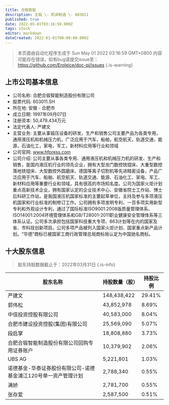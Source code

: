 ```yaml
---
title: 合锻智能
description: 主板 \- 机床制造 \- 603011
published: true
date: 2022-05-01T03:16:59.000Z
tags: stock
editor: markdown
dateCreated: 2022-01-01T00:00:00.000Z
---
```


> 本页面由自动化程序生成于 Sun May 01 2022 03:16:59 GMT+0800
> 内容可能存在错误，如有bug请提交issue至：https://github.com/Eroleice/doc-pi/issues
{.is-warning}

## 上市公司基本信息
- 公司名称: 合肥合锻智能制造股份有限公司
- 股票代码: 603011.SH
- 所在地: 安徽 - 合肥市
- 成立日期: 1997年09月07日
- 注册资本: 50,479.434万元
- 法定代表人: 严建文
- 主营业务: 主要从事锻压设备的研发，生产和销售公司主要产品为各类专用，通用液压机和机械压力机，广泛应用于汽车，船舶，航空航天，轨道交通，能源，石油化工，家电，军工，新材料应用等行业和领域
- 公司官网: www.hfpress.com
- 公司介绍: 公司主要从事各类专用、通用液压机和机械压力机的研发、生产和销售，是国内液压机行业的领先企业，拥有大型龙门数控铣镗床、大重型数控落地铣镗床、大型数控外圆磨床、德国等离子切割机等先进精密设备，产品广泛应用于汽车、船舶、航空航天、轨道交通、能源、石油化工、家电、军工、新材料应用等重要行业和领域，具有很高的市场知名度。公司为国家火炬计划重点高新技术企业，拥有国家认定的企业技术中心、安徽省院士工作站、博士后科研工作站，是我国液压机国家标准的主要起草单位，主持及参与多项液压机国家和行业标准的制修订工作。公司拥有多项发明专利、一百多项实用新型专利和外观设计专利，通过了国际标准ISO9001:2008版质量管理体系、ISO14001:2004环境管理体系和GB/T28001-2011职业健康安全管理体系等三体系认证。公司多次承担包括国家科技重大专项、863计划等在内的国家及省、市科技创新项目。公司多项产品被列入国家火炬计划、国家重点新产品计划。“华德”商标已被国家工商行政管理总局商标局认定为中国驰名商标。


## 十大股东信息
> 股东持股数据截止于：2022年03月31日
{.is-info}

| 股东名称 | 持股数量（股） | 持股比例 |
| --- | --- | --- |
| 严建文 | 148,438,422 | 29.41% |
| 郭伟松 | 43,852,978 | 8.69% |
| 中信投资控股有限公司 | 40,583,000 | 8.04% |
| 合肥市建设投资控股(集团)有限公司 | 25,569,090 | 5.07% |
| 段启掌 | 18,808,880 | 3.73% |
| 合肥合锻智能制造股份有限公司回购专用证券账户 | 10,379,902 | 2.06% |
| UBS   AG | 5,221,801 | 1.03% |
| 诺德基金-华泰证券股份有限公司-诺德基金浦江120号单一资产管理计划 | 2,788,340 | 0.55% |
| 满娇 | 2,781,700 | 0.55% |
| 张存爱 | 2,587,500 | 0.51% |




